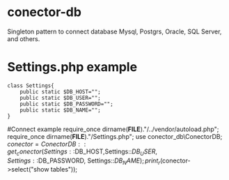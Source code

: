 # conector-db
Singleton pattern to connect database Mysql, Postgrs, Oracle, SQL Server, and others.

# Settings.php example
    class Settings{
        public static $DB_HOST="";
        public static $DB_USER="";
        public static $DB_PASSWORD="";
        public static $DB_NAME="";
    }

#Connect example
    require_once dirname(__FILE__)."/../vendor/autoload.php";
    require_once dirname(__FILE__)."/Settings.php";
    use conector_db\ConectorDB;
    $conector= ConectorDB::get_conector(Settings::$DB_HOST,Settings::$DB_USER, Settings::$DB_PASSWORD, Settings::$DB_NAME);
    print_r($conector->select("show tables"));
